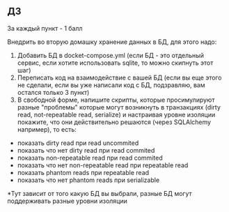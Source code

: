 ## ДЗ

За каждый пункт - 1 балл

Внедрить во вторую домашку хранение данных в БД, для этого надо:
1) Добавить БД в docket-compose.yml (если БД - это отдельный сервис, если хотите использовать sqlite, то можно скипнуть этот шаг)
2) Переписать код на взаимодействие с вашей БД (если вы еще этого не сделали, если вы уже написали код с БД, подзравляю, вам остался только 3 пункт)
3) В свободной форме, напишите скрипты, которые просимулируют разные "проблемы" которые могут возникнуть в транзакциях (dirty read, not-repeatable read, serialize) и настраивая уровне изоляции покажите, что они действительно решаются (через SQLAlchemy например), то есть:
- показать dirty read при read uncommited
- показать что нет dirty read при read commited
- показать non-repeatable read при read commited
- показать что нет non-repeatable read при repeatable read
- показать  phantom reads при repeatable read
- показать что нет phantom reads при serializable

*Тут зависит от того какую БД вы выбрали, разные БД могут поддерживать разные уровни изоляции
